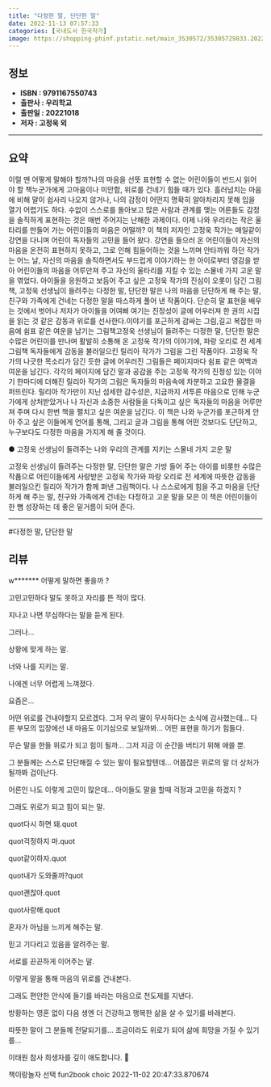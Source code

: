 ```yaml
---
title: "다정한 말, 단단한 말"
date: 2022-11-13 07:57:33
categories: [국내도서 한국작가]
image: https://shopping-phinf.pstatic.net/main_3530572/35305729833.20221027194640.jpg
---
```


## **정보**

- **ISBN : 9791167550743**
- **출판사 : 우리학교**
- **출판일 : 20221018**
- **저자 : 고정욱 외**

------



## **요약**

이럴 땐 어떻게 말해야 할까?나의 마음을 선뜻 표현할 수 없는 어린이들이 반드시 읽어야 할 책누군가에게 고마움이나 미안함, 위로를 건네기 힘들 때가 있다. 흘러넘치는 마음에 비해 말이 쉽사리 나오지 않거나, 나의 감정이 어떤지 명확히 알아차리지 못해 입을 열기 어렵기도 하다. 수없이 스스로를 돌아보고 많은 사람과 관계를 맺는 어른들도 감정을 솔직하게 표현하는 것은 매번 주어지는 난해한 과제이다. 이제 나와 우리라는 작은 울타리를 만들어 가는 어린이들의 마음은 어떨까? 이 책의 저자인 고정욱 작가는 매일같이 강연을 다니며 어린이 독자들의 고민을 들어 왔다. 강연을 들으러 온 어린이들이 자신의 마음을 온전히 표현하지 못하고, 그로 인해 힘들어하는 것을 느끼며 안타까워 하던 작가는 어느 날, 자신의 마음을 솔직하면서도 부드럽게 이야기하는 한 아이로부터 영감을 받아 어린이들의 마음을 어루만져 주고 자신의 울타리를 지킬 수 있는 스물네 가지 고운 말을 엮었다. 아이들을 응원하고 보듬어 주고 싶은 고정욱 작가의 진심이 오롯이 담긴 그림책, 고정욱 선생님이 들려주는 다정한 말, 단단한 말은 나의 마음을 단단하게 해 주는 말, 친구와 가족에게 건네는 다정한 말을 따스하게 풀어 낸 작품이다. 단순히 말 표현을 배우는 것에서 벗어나 저자가 아이들을 어여삐 여기는 진정성이 글에 어우러져 한 권의 시집을 읽는 것 같은 감동과 위로를 선사한다.이야기를 포근하게 감싸는 그림,길고 복잡한 마음에 쉼표 같은 여운을 남기는 그림책고정욱 선생님이 들려주는 다정한 말, 단단한 말은 수많은 어린이를 만나며 활발히 소통해 온 고정욱 작가의 이야기에, 파랑 오리로 전 세계 그림책 독자들에게 감동을 불러일으킨 릴리아 작가가 그림을 그린 작품이다. 고정욱 작가의 나긋한 목소리가 담긴 듯한 글에 어우러진 그림들은 페이지마다 쉼표 같은 여백과 여운을 남긴다. 각각의 페이지에 담긴 말과 공감을 주는 고정욱 작가의 진정성 있는 이야기 한마디에 더해진 릴리아 작가의 그림은 독자들의 마음속에 차분하고 고요한 물결을 퍼뜨린다. 릴리아 작가만이 지닌 섬세한 감수성은, 지금까지 서투른 마음으로 인해 누군가에게 상처받았거나 나 자신과 소중한 사람들을 다독이고 싶은 독자들의 마음을 어루만져 주며 다시 한번 책을 펼치고 싶은 여운을 남긴다. 이 책은 나와 누군가를 포근하게 안아 주고 싶은 이들에게 언어를 통해, 그리고 글과 그림을 통해 어떤 것보다도 단단하고, 누구보다도 다정한 마음을 가지게 해 줄 것이다.

● 고정욱 선생님이 들려주는
나와 우리의 관계를 지키는 스물네 가지 고운 말

고정욱 선생님이 들려주는 다정한 말, 단단한 말은 가방 들어 주는 아이를 비롯한 수많은 작품으로 어린이들에게 사랑받은 고정욱 작가와 파랑 오리로 전 세계에 따뜻한 감동을 불러일으킨 릴리아 작가가 함께 펴낸 그림책이다. 나 스스로에게 힘을 주고 마음을 단단하게 해 주는 말, 친구와 가족에게 건네는 다정하고 고운 말을 모은 이 책은 어린이들이 한 뼘 성장하는 데 좋은 밑거름이 되어 준다.



------

#다정한 말, 단단한 말


## **리뷰** 

  w******* 어떻게 말하면 좋을까 ?

고민고민하다 말도 못하고 자리를 뜬 적이 많다.

지나고 나면 무심하다는 말을 듣게 된다.

그러나...

상황에 맞게 하는 말.

너와 나를 지키는 말.

나에겐 너무 어렵게 느껴졌다.

요즘은...

어떤 위로를 건내야할지 모르겠다.
그저 
우리 딸이 무사하다는 소식에 감사했는데...
다른 부모의 입장에선
내 마음도 이기심으로 보일까봐...
어떤 표현을 하기가 힘들다.

무슨 말을 한들 위로가 되고 힘이 될까...
그저 지금 이 순간을 버티기 위해 애쓸 뿐.

그 분들께는 
스스로 단단해질 수 있는 말이 필요할텐데...
어쭙잖은 위로의 말
더 상처가 될까봐 겁이난다.


어른인 나도 이렇게 고민이 많은데...
아이들도 말을 할때 걱정과 고민을 하겠지 ?

그래도 위로가 되고 힘이 되는 말.


quot다시 하면 돼.quot

quot걱정하지 마.quot

quot같이하자.quot

quot내가 도와줄까?quot

quot괜찮아.quot

quot사랑해.quot



혼자가 아님을 느끼게 해주는 말.

믿고 기다리고 있음을 알려주는 말.

서로를 끈끈하게 이어주는 말.



이렇게 말을 통해 마음의 위로를 건내본다.

그래도 편안한 안식에 들기를 바라는 마음으로
천도제를 지낸다.

방황하는 영혼 없이 
다음 생엔 더 건강하고 행복한 삶을 
살 수 있기를 바래본다.


따뜻한 말이 그 분들께 전달되기를...
조금이라도 위로가 되어 
삶에 희망을 가질 수 있기를...



이태원 참사 희생자를 깊이 애도합니다.  🙏





책이랑놀자 선택 
fun2book choic 2022-11-02 20:47:33.870674 <br/>